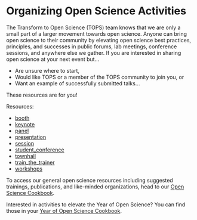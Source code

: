 # Organizing Open Science Activities

The Transform to Open Science (TOPS) team knows that we are only a small part of a larger movement towards open science. Anyone can bring open science to their community by elevating open science best practices, principles, and successes in public forums, lab meetings, conference sessions, and anywhere else we gather. If you are interested in sharing open science at your next event but...
- Are unsure where to start,
- Would like TOPS or a member of the TOPS community to join you, or
- Want an example of successfully submitted talks...

These resources are for you!

Resources:
- [booth](./booth/readme.md)
- [keynote](./keynote/readme.md)
- [panel](./panel/readme.md)
- [presentation](./presentation/readme.md)
- [session](./session/readme.md)
- [student_conference](./student_conference/readme.md)
- [townhall](./townhall/readme.md)
- [train_the_trainer](./train_the_trainer/readme.md)
- [workshops](./workshops/readme.md)

To access our general open science resources including suggested trainings, publications, and like-minded organizations, head to our [Open Science Cookbook](/Open_Science_Cookbook/readme.md). 

Interested in activities to elevate the Year of Open Science? You can find those in your [Year of Open Science Cookbook](/Year_of_Open_Science_Cookbook/readme.md).
